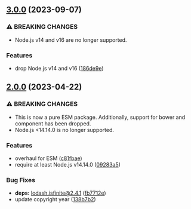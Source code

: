 ## [3.0.0](https://github.com/kenany/primality/compare/2.0.0...3.0.0) (2023-09-07)


### ⚠ BREAKING CHANGES

* Node.js v14 and v16 are no longer supported.

### Features

* drop Node.js v14 and v16 ([186de9e](https://github.com/kenany/primality/commit/186de9e27a546100a369b1eb06b9c15f443ffd07))

## [2.0.0](https://github.com/kenany/primality/compare/1.6.1...2.0.0) (2023-04-22)


### ⚠ BREAKING CHANGES

* This is now a pure ESM package. Additionally, support
for bower and component has been dropped.
* Node.js <14.14.0 is no longer supported.

### Features

* overhaul for ESM ([c81fbae](https://github.com/kenany/primality/commit/c81fbae36946665d5a01771adb40d6373d2b43c7))
* require at least Node.js v14.14.0 ([09283a5](https://github.com/kenany/primality/commit/09283a5cbd4def0c600618362cdb76d8b10f716c))


### Bug Fixes

* **deps:** lodash.isfinite@2.4.1 ([fb7712e](https://github.com/kenany/primality/commit/fb7712eab502abc1c27aea28b0cf8fc815d7c0f4))
* update copyright year ([138b7b2](https://github.com/kenany/primality/commit/138b7b24e0d0a2519b0931b18a63e5176055564f))
